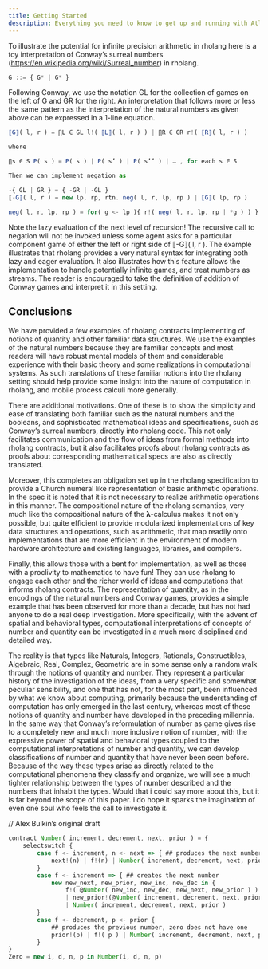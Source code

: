 ```yaml
---
title: Getting Started
description: Everything you need to know to get up and running with Atlaskit
---
```


To illustrate the potential for infinite precision arithmetic in rholang here is a toy interpretation of Conway’s surreal numbers (https://en.wikipedia.org/wiki/Surreal_number) in rholang.


```javascript
G ::= { G* | G* }
```
Following Conway, we use the notation GL for the collection of games on the left of G and GR for the right. An interpretation that follows more or less the same pattern as the interpretation of the natural numbers as given above can be expressed in a 1-line equation.
```javascript
⟦G⟧( l, r ) = ∏L ∈ GL l!( ⟦L⟧( l, r ) ) | ∏R ∈ GR r!( ⟦R⟧( l, r ) )

where

∏s ∈ S P( s ) = P( s ) | P( s’ ) | P( s’’ ) | … , for each s ∈ S

Then we can implement negation as

-{ GL | GR } = { -GR | -GL }
⟦-G⟧( l, r ) = new lp, rp, rtn. neg( l, r, lp, rp ) | ⟦G⟧( lp, rp )

neg( l, r, lp, rp ) = for( g <- lp ){ r!( neg( l, r, lp, rp | *g ) ) } | for( g <- rp ){ l!( neg( l, r, lp, rp | *g ) }
```
Note the lazy evaluation of the next level of recursion! The recursive call to negation will not be invoked unless some agent asks for a particular component game of either the left or right side of ⟦-G⟧( l, r ). The example illustrates that rholang provides a very natural syntax for integrating both lazy and eager evaluation. It also illustrates how this feature allows the implementation to handle potentially infinite games, and treat numbers as streams. The reader is encouraged to take the definition of addition of Conway games and interpret it in this setting.
## Conclusions
We have provided a few examples of rholang contracts implementing of notions of quantity and other familiar data structures. We use the examples of the natural numbers because they are familiar concepts and most readers will have robust mental models of them and considerable experience with their basic theory and some realizations in computational systems. As such translations of these familiar notions into the rholang setting should help provide some insight into the nature of computation in rholang, and mobile process calculi more generally.

There are additional motivations. One of these is to show the simplicity and ease of translating both familiar such as the natural numbers and the booleans, and sophisticated mathematical ideas and specifications, such as Conway’s surreal numbers, directly into rholang code. This not only facilitates communication and the flow of ideas from formal methods into rholang contracts, but it also facilitates proofs about rholang contracts as proofs about corresponding mathematical specs are also as directly translated.

Moreover, this completes an obligation set up in the rholang specification to provide a Church numeral like representation of basic arithmetic operations. In the spec it is noted that it is not necessary to realize arithmetic operations in this manner. The compositional nature of the rholang semantics, very much like the compositional nature of the 𝛌-calculus makes it not only possible, but quite efficient to provide modularized implementations of key data structures and operations, such as arithmetic, that map readily onto implementations that are more efficient in the environment of modern hardware architecture and existing languages, libraries, and compilers.

Finally, this allows those with a bent for implementation, as well as those with a proclivity to mathematics to have fun! They can use rholang to engage each other and the richer world of ideas and computations that informs rholang contracts. The representation of quantity, as in the encodings of the natural numbers and Conway games, provides a simple example that has been observed for more than a decade, but has not had anyone to do a real deep investigation. More specifically, with the advent of spatial and behavioral types, computational interpretations of concepts of number and quantity can be investigated in a much more disciplined and detailed way. 

The reality is that types like Naturals, Integers, Rationals, Constructibles, Algebraic, Real, Complex, Geometric are in some sense only a random walk through the notions of quantity and number. They represent a particular history of the investigation of the ideas, from a very specific and somewhat peculiar sensibility, and one that has not, for the most part, been influenced by what we know about computing, primarily because the understanding of computation has only emerged in the last century, whereas most of these notions of quantity and number have developed in the preceding millennia. In the same way that Conway’s reformulation of number as game gives rise to a completely new and much more inclusive notion of number, with the expressive power of spatial and behavioral types coupled to the computational interpretations of number and quantity, we can develop classifications of number and quantity that have never been seen before. Because of the way these types arise as directly related to the computational phenomena they classify and organize, we will see a much tighter relationship between the types of number described and the numbers that inhabit the types. Would that i could say more about this, but it is far beyond the scope of this paper. i do hope it sparks the imagination of even one soul who feels the call to investigate it.


// Alex Bulkin’s original draft

```javascript
contract Number( increment, decrement, next, prior ) = { 
    selectswitch { 
        case f <- increment, n <- next => { ## produces the next number
            next!(n) | f!(n) | Number( increment, decrement, next, prior )
        }
        case f <- increment => { ## creates the next number
            new new_next, new_prior, new_inc, new_dec in { 
                f!( @Number( new_inc, new_dec, new_next, new_prior ) ) 
                | new_prior!(@Number( increment, decrement, next, prior))
                | Number( increment, decrement, next, prior )
        }
        case f <- decrement, p <- prior { 
            ## produces the previous number, zero does not have one
            prior!(p) | f!( p ) | Number( increment, decrement, next, prior )
        }
}
Zero = new i, d, n, p in Number(i, d, n, p)
```

